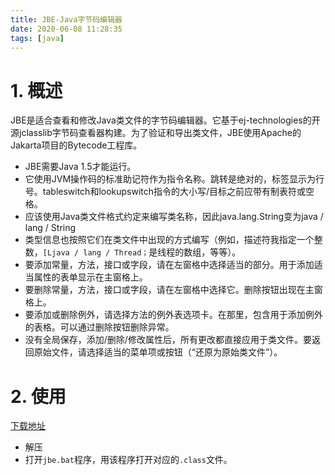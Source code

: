 ```yaml
---
title: JBE-Java字节码编辑器
date: 2020-06-08 11:28:35
tags: [java]
---
```




# 1. 概述


JBE是适合查看和修改Java类文件的字节码编辑器。它基于ej-technologies的开源jclasslib字节码查看器构建。为了验证和导出类文件，JBE使用Apache的Jakarta项目的Bytecode工程库。

+	JBE需要Java 1.5才能运行。
+	它使用JVM操作码的标准助记符作为指令名称。跳转是绝对的，标签显示为行号。tableswitch和lookupswitch指令的大小写/目标之前应带有制表符或空格。
+	应该使用Java类文件格式约定来编写类名称，因此java.lang.String变为java / lang / String
+	类型信息也按照它们在类文件中出现的方式编写（例如，描述符我指定一个整数，`[Ljava / lang / Thread；`是线程的数组，等等）。
+	要添加常量，方法，接口或字段，请在左窗格中选择适当的部分。用于添加适当属性的表单显示在主窗格上。
+	要删除常量，方法，接口或字段，请在左窗格中选择它。删除按钮出现在主窗格上。
+	要添加或删除例外，请选择方法的例外表选项卡。在那里，包含用于添加例外的表格。可以通过删除按钮删除异常。
+	没有全局保存，添加/删除/修改属性后，所有更改都直接应用于类文件。要返回原始文件，请选择适当的菜单项或按钮（“还原为原始类文件”）。

# 2. 使用

[下载地址](https://set.ee/jbe/)

+	解压
+	打开`jbe.bat`程序，用该程序打开对应的`.class`文件。
